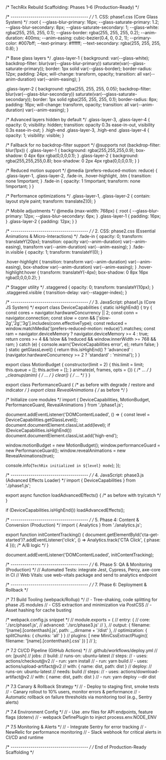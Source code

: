 /\* TechRix Rebuild Scaffolding: Phases 1–6 (Production-Ready) \*/

/\* --------------------------------------- */
/* 1. CSS: phase1.css (Core Glass System) \*/
\:root {
\--glass-blur-primary: 16px;
\--glass-saturate-primary: 1.2;
\--glass-blur-secondary: 8px;
\--glass-saturate-secondary: 1;
\--glass-white: rgba(255, 255, 255, 0.1);
\--glass-border: rgba(255, 255, 255, 0.2);
\--anim-duration: 400ms;
\--anim-easing: cubic-bezier(0.4, 0, 0.2, 1);
\--primary-color: #007bff;
\--text-primary: #ffffff;
\--text-secondary: rgba(255, 255, 255, 0.8);
}

/\* Base glass layers \*/
.glass-layer-1 {
background: var(--glass-white);
backdrop-filter: blur(var(--glass-blur-primary)) saturate(var(--glass-saturate-primary));
border: 1px solid var(--glass-border);
border-radius: 12px;
padding: 24px;
will-change: transform, opacity;
transition: all var(--anim-duration) var(--anim-easing);
}

.glass-layer-2 {
background: rgba(255, 255, 255, 0.05);
backdrop-filter: blur(var(--glass-blur-secondary)) saturate(var(--glass-saturate-secondary));
border: 1px solid rgba(255, 255, 255, 0.1);
border-radius: 8px;
padding: 16px;
will-change: transform, opacity;
transition: all var(--anim-duration) var(--anim-easing);
}

/\* Advanced layers hidden by default \*/
.glass-layer-3,
.glass-layer-4 {
opacity: 0;
visibility: hidden;
transition: opacity 0.3s ease-in-out, visibility 0.3s ease-in-out;
}
.high-end .glass-layer-3,
.high-end .glass-layer-4 {
opacity: 1;
visibility: visible;
}

/\* Fallback for no backdrop-filter support \*/
@supports not (backdrop-filter: blur(1px)) {
.glass-layer-1 { background: rgba(255,255,255,0.9); box-shadow: 0 4px 6px rgba(0,0,0,0.1); }
.glass-layer-2 { background: rgba(255,255,255,0.8); box-shadow: 0 2px 4px rgba(0,0,0,0.1); }
}

/\* Reduced motion support \*/
@media (prefers-reduced-motion: reduce) {
.glass-layer-1,
.glass-layer-2,
.fade-in,
.hover-highlight,
.btn {
transition: none !important;
}
.fade-in { opacity: 1 !important; transform: none !important; }
}

/\* Performance optimizations \*/
.glass-layer-1,
.glass-layer-2 { contain: layout style paint; transform: translateZ(0); }

/\* Mobile adjustments \*/
@media (max-width: 768px) {
\:root { --glass-blur-primary: 12px; --glass-blur-secondary: 6px; }
.glass-layer-1 { padding: 16px; }
.glass-layer-2 { padding: 12px; }
}

/\* --------------------------------------- */
/* 2. CSS: phase2.css (Essential Animations & Micro-Interactions) \*/
.fade-in {
opacity: 0;
transform: translateY(20px);
transition: opacity var(--anim-duration) var(--anim-easing),
transform var(--anim-duration) var(--anim-easing);
}
.fade-in.visible { opacity: 1; transform: translateY(0); }

.hover-highlight {
transition: transform var(--anim-duration) var(--anim-easing),
box-shadow var(--anim-duration) var(--anim-easing);
}
.hover-highlight\:hover {
transform: translateY(-4px);
box-shadow: 0 8px 16px rgba(0,0,0,0.2);
}

/\* Stagger utility \*/
.staggered { opacity: 0; transform: translateY(10px); }
.staggered.visible { transition-delay: var(--stagger-index); }

/\* --------------------------------------- */
/* 3. JavaScript: phase1.js (Core JS System) \*/
export class DeviceCapabilities {
static isHighEnd() {
try {
const cores = navigator.hardwareConcurrency || 2;
const conn = navigator.connection;
const slow = conn && \['slow-2g','2g','3g'].includes(conn.effectiveType);
const reduced = window\.matchMedia('(prefers-reduced-motion: reduce)').matches;
const ram = navigator.deviceMemory ? navigator.deviceMemory >= 4 : true;
return cores >= 4 && !slow && !reduced && window\.innerWidth >= 768 && ram;
} catch (e) {
console.warn('DeviceCapabilities error', e);
return false;
}
}
static getGlassLevel() {
return this.isHighEnd() ? 'advanced' : (navigator.hardwareConcurrency >= 2 ? 'standard' : 'minimal');
}
}

export class MotionBudget {
constructor(limit = 2) { this.limit = limit; this.queue = \[]; this.active = \[]; }
animate(el, frames, opts = {}) { /\* ... */ }
\_cleanup(anim) { /* ... */ }
clear() { /* ... \*/ }
}

export class PerformanceGuard { /\* as before with degrade / restore and indicator */ }
export class RevealAnimations { /* as before \*/ }

/\* Initialize core modules \*/
import { DeviceCapabilities, MotionBudget, PerformanceGuard, RevealAnimations } from './phase1.js';

document.addEventListener('DOMContentLoaded', () => {
const level = DeviceCapabilities.getGlassLevel();
document.documentElement.classList.add(level);
if (DeviceCapabilities.isHighEnd()) document.documentElement.classList.add('high-end');

window\.motionBudget = new MotionBudget();
window\.performanceGuard = new PerformanceGuard();
window\.revealAnimations = new RevealAnimations(true);

console.info(`TechRix initialized in ${level} mode`);
});

/\* --------------------------------------- */
/* 4. JavaScript: phase3.js (Advanced Effects Loader) \*/
import { DeviceCapabilities } from './phase1.js';

export async function loadAdvancedEffects() {
/\* as before with try/catch \*/
}

if (DeviceCapabilities.isHighEnd()) loadAdvancedEffects();

/\* --------------------------------------- */
/* 5. Phase 4: Content & Conversion (Production) \*/
import { Analytics } from './analytics.js';

export function initContentTracking() {
document.getElementById('cta-get-started')?.addEventListener('click', () => Analytics.track('CTA Click', { phase: 4 }));
/\* A/B logic \*/
}

document.addEventListener('DOMContentLoaded', initContentTracking);

/\* --------------------------------------- */
/* 6. Phase 5: QA & Monitoring (Production) \*/
// Automated Tests: integrate Jest, Cypress, Percy, axe-core in CI
// Web Vitals: use web-vitals package and send to analytics endpoint

/\* --------------------------------------- */
/* 7. Phase 6: Deployment & Rollback \*/

/\* 7.1 Build Tooling (webpack/Rollup) \*/
// - Tree-shaking, code splitting for phase JS modules
// - CSS extraction and minimization via PostCSS
// - Asset hashing for cache busting

/\* webpack.config.js snippet \*/
// module.exports = {
//   entry: {
//     core: './src/phase1.js',
//     advanced: './src/phase3.js'
//   },
//   output: { filename: '\[name].\[contenthash].js', path: \_\_dirname + '/dist' },
//   optimization: { splitChunks: { chunks: 'all' } }
//   plugins: \[ new MiniCssExtractPlugin({ filename: '\[name].\[contenthash].css' }) ]
// };

/\* 7.2 CI/CD Pipeline (GitHub Actions) \*/
// .github/workflows/deploy.yml
// on: \[push]
// jobs:
//   build:
//     runs-on: ubuntu-latest
//     steps:
//       - uses: actions/checkout\@v2
//       - run: yarn install
//       - run: yarn build
//       - uses: actions/upload-artifact\@v2
//         with: { name: dist, path: dist }
//   deploy:
//     runs-on: ubuntu-latest
//     needs: build
//     steps:
//       - uses: actions/download-artifact\@v2
//         with: { name: dist, path: dist }
//       - run: yarn deploy --dir dist

/\* 7.3 Canary & Rollback Strategy \*/
// - Deploy to staging first, smoke tests
// - Canary rollout to 10% users, monitor errors & performance
// - Automatic rollback on failure thresholds via monitoring tool (e.g., Sentry alerts)

/\* 7.4 Environment Config \*/
// - Use .env files for API endpoints, feature flags (dotenv)
// - webpack DefinePlugin to inject process.env.NODE\_ENV

/\* 7.5 Monitoring & Alerts \*/
// - Integrate Sentry for error tracking
// - NewRelic for performance monitoring
// - Slack webhook for critical alerts in CI/CD and runtime

/\* --------------------------------------- */
/* End of Production-Ready Scaffolding \*/
